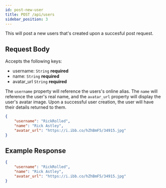 ```yaml
---
id: post-new-user
title: POST /api/users
sidebar_position: 3
---
```


This will post a new users that's created upon a succesful post request. 

## Request Body

Accepts the following keys:

- username: `String` **required** 
- name: `String` **required**
- avatar_url `String` **required**

The `username` property will reference the users's online alias. The `name` will reference the user's real name, and the `avatar_url` property will display the user's avatar image.
Upon a successful user creation, the user will have their details returned to them. 

```json
{
    "username": "RickRolled",
    "name": "Rick Astley",
    "avatar_url": "https://i.ibb.co/hZhBmF5/34915.jpg"
}
```

## Example Response

```json
{
    "username": "RickRolled",
    "name": "Rick Astley",
    "avatar_url": "https://i.ibb.co/hZhBmF5/34915.jpg"
}
```